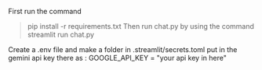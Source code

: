 First run the command
>pip install -r requirements.txt
Then run chat.py by using the command
>streamlit run chat.py

Create a .env file and make a folder in .streamlit/secrets.toml put in the gemini api key there as :
GOOGLE_API_KEY = "your api key in here"
